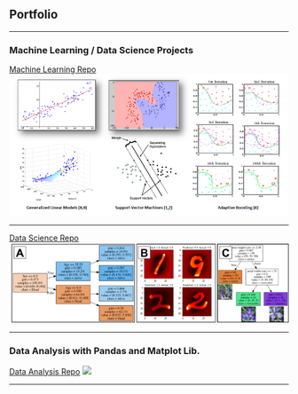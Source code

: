 ## Portfolio

---

### Machine Learning / Data Science Projects 

[Machine Learning Repo](/sample_page)
<img src="images/ML.png?raw=true"/>

---
[Data Science Repo](/pdf/sample_presentation.pdf)
<img src="images/titanic and mnist.png?raw=true"/>

---
### Data Analysis with Pandas and Matplot Lib.

[Data Analysis Repo](http://example.com/)
<img src="images/dummy_thumbnail.jpg?raw=true"/>

---

<!--
- [Project 1 Title](http://example.com/)
- [Project 2 Title](http://example.com/)
- [Project 3 Title](http://example.com/)
- [Project 4 Title](http://example.com/)
- [Project 5 Title](http://example.com/)

---




---
-->
<!-- Remove above link if you don't want to attibute -->
